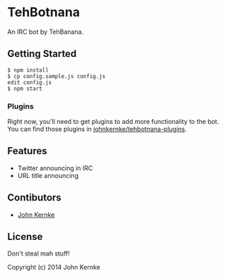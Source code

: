 # TehBotnana

An IRC bot by TehBanana.

## Getting Started

```
$ npm install
$ cp config.sample.js config.js
edit config.js
$ npm start
```

### Plugins

Right now, you'll need to get plugins to add more functionality to the bot. You can find those plugins in [johnkernke/tehbotnana-plugins](https://github.com/johnkernke/tehbotnana-plugins). 

## Features

 - Twitter announcing in IRC
 - URL title announcing

## Contibutors

 - [John Kernke](http://github.com/johnkernke)

## License

Don't steal mah stuff!

Copyright (c) 2014 John Kernke
